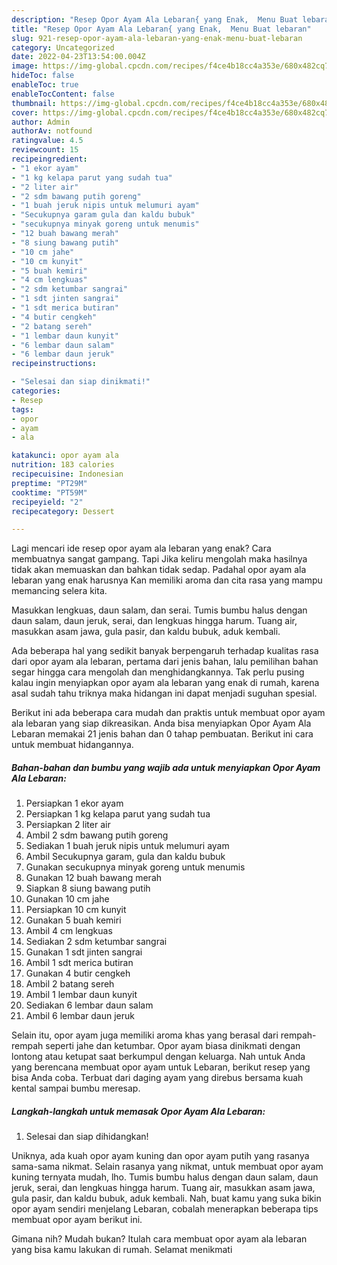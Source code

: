 ```yaml
---
description: "Resep Opor Ayam Ala Lebaran{ yang Enak,  Menu Buat lebaran"
title: "Resep Opor Ayam Ala Lebaran{ yang Enak,  Menu Buat lebaran"
slug: 921-resep-opor-ayam-ala-lebaran-yang-enak-menu-buat-lebaran
category: Uncategorized
date: 2022-04-23T13:54:00.004Z
image: https://img-global.cpcdn.com/recipes/f4ce4b18cc4a353e/680x482cq70/opor-ayam-ala-lebaran-foto-resep-utama.jpg
hideToc: false
enableToc: true
enableTocContent: false
thumbnail: https://img-global.cpcdn.com/recipes/f4ce4b18cc4a353e/680x482cq70/opor-ayam-ala-lebaran-foto-resep-utama.jpg
cover: https://img-global.cpcdn.com/recipes/f4ce4b18cc4a353e/680x482cq70/opor-ayam-ala-lebaran-foto-resep-utama.jpg
author: Admin
authorAv: notfound
ratingvalue: 4.5
reviewcount: 15
recipeingredient:
- "1 ekor ayam"
- "1 kg kelapa parut yang sudah tua"
- "2 liter air"
- "2 sdm bawang putih goreng"
- "1 buah jeruk nipis untuk melumuri ayam"
- "Secukupnya garam gula dan kaldu bubuk"
- "secukupnya minyak goreng untuk menumis"
- "12 buah bawang merah"
- "8 siung bawang putih"
- "10 cm jahe"
- "10 cm kunyit"
- "5 buah kemiri"
- "4 cm lengkuas"
- "2 sdm ketumbar sangrai"
- "1 sdt jinten sangrai"
- "1 sdt merica butiran"
- "4 butir cengkeh"
- "2 batang sereh"
- "1 lembar daun kunyit"
- "6 lembar daun salam"
- "6 lembar daun jeruk"
recipeinstructions:

- "Selesai dan siap dinikmati!"
categories:
- Resep
tags:
- opor
- ayam
- ala

katakunci: opor ayam ala 
nutrition: 183 calories
recipecuisine: Indonesian
preptime: "PT29M"
cooktime: "PT59M"
recipeyield: "2"
recipecategory: Dessert

---
```



Lagi mencari ide resep opor ayam ala lebaran yang enak? Cara membuatnya sangat gampang. Tapi Jika keliru mengolah maka hasilnya tidak akan memuaskan dan bahkan tidak sedap. Padahal opor ayam ala lebaran yang enak harusnya Kan memiliki aroma dan cita rasa yang mampu memancing selera kita.


Masukkan lengkuas, daun salam, dan serai. Tumis bumbu halus dengan daun salam, daun jeruk, serai, dan lengkuas hingga harum. Tuang air, masukkan asam jawa, gula pasir, dan kaldu bubuk, aduk kembali.

Ada beberapa hal yang sedikit banyak berpengaruh terhadap kualitas rasa dari opor ayam ala lebaran, pertama dari jenis bahan, lalu pemilihan bahan segar hingga cara mengolah dan menghidangkannya. Tak perlu pusing kalau ingin menyiapkan opor ayam ala lebaran yang enak di rumah, karena asal sudah tahu triknya maka hidangan ini dapat menjadi suguhan spesial.


Berikut ini ada beberapa cara mudah dan praktis untuk membuat opor ayam ala lebaran yang siap dikreasikan. Anda bisa menyiapkan Opor Ayam Ala Lebaran memakai 21 jenis bahan dan 0 tahap pembuatan. Berikut ini cara untuk membuat hidangannya.

<!--inarticleads1-->

##### Bahan-bahan dan bumbu yang wajib ada untuk menyiapkan Opor Ayam Ala Lebaran:

1. Persiapkan 1 ekor ayam
1. Persiapkan 1 kg kelapa parut yang sudah tua
1. Persiapkan 2 liter air
1. Ambil 2 sdm bawang putih goreng
1. Sediakan 1 buah jeruk nipis untuk melumuri ayam
1. Ambil Secukupnya garam, gula dan kaldu bubuk
1. Gunakan secukupnya minyak goreng untuk menumis
1. Gunakan 12 buah bawang merah
1. Siapkan 8 siung bawang putih
1. Gunakan 10 cm jahe
1. Persiapkan 10 cm kunyit
1. Gunakan 5 buah kemiri
1. Ambil 4 cm lengkuas
1. Sediakan 2 sdm ketumbar sangrai
1. Gunakan 1 sdt jinten sangrai
1. Ambil 1 sdt merica butiran
1. Gunakan 4 butir cengkeh
1. Ambil 2 batang sereh
1. Ambil 1 lembar daun kunyit
1. Sediakan 6 lembar daun salam
1. Ambil 6 lembar daun jeruk


Selain itu, opor ayam juga memiliki aroma khas yang berasal dari rempah-rempah seperti jahe dan ketumbar. Opor ayam biasa dinikmati dengan lontong atau ketupat saat berkumpul dengan keluarga. Nah untuk Anda yang berencana membuat opor ayam untuk Lebaran, berikut resep yang bisa Anda coba. Terbuat dari daging ayam yang direbus bersama kuah kental sampai bumbu meresap. 

<!--inarticleads2-->

##### Langkah-langkah untuk memasak Opor Ayam Ala Lebaran:


1. Selesai dan siap dihidangkan!

Uniknya, ada kuah opor ayam kuning dan opor ayam putih yang rasanya sama-sama nikmat. Selain rasanya yang nikmat, untuk membuat opor ayam kuning ternyata mudah, lho. Tumis bumbu halus dengan daun salam, daun jeruk, serai, dan lengkuas hingga harum. Tuang air, masukkan asam jawa, gula pasir, dan kaldu bubuk, aduk kembali. Nah, buat kamu yang suka bikin opor ayam sendiri menjelang Lebaran, cobalah menerapkan beberapa tips membuat opor ayam berikut ini. 

Gimana nih? Mudah bukan? Itulah cara membuat opor ayam ala lebaran yang bisa kamu lakukan di rumah. Selamat menikmati
